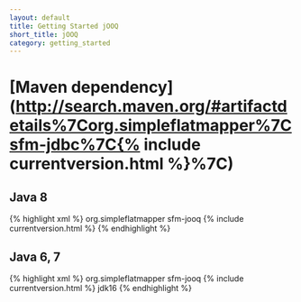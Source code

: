 ```yaml
---
layout: default
title: Getting Started jOOQ
short_title: jOOQ
category: getting_started
---
```


# [Maven dependency](http://search.maven.org/#artifactdetails%7Corg.simpleflatmapper%7Csfm-jdbc%7C{% include currentversion.html %}%7C)

## Java 8
{% highlight xml %}
<dependency>
    <groupId>org.simpleflatmapper</groupId>
    <artifactId>sfm-jooq</artifactId>
    <version>{% include currentversion.html %}</version>
</dependency>
{% endhighlight %}

## Java 6, 7

{% highlight xml %}
<dependency>
    <groupId>org.simpleflatmapper</groupId>
    <artifactId>sfm-jooq</artifactId>
    <version>{% include currentversion.html %}</version>
    <classifier>jdk16</classifier>
</dependency>
{% endhighlight %}

